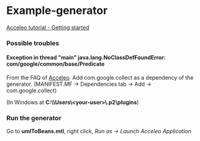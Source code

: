 # Example-generator

[Acceleo tutorial - Getting started](https://wiki.eclipse.org/Acceleo/Getting_Started)

### Possible troubles

#### Exception in thread "main" java.lang.NoClassDefFoundError: com/google/common/base/Predicate

From the FAQ of [Acceleo](https://wiki.eclipse.org/Acceleo/FAQ#Exception_in_thread_.22main.22_java.lang.NoClassDefFoundError:_com.2Fgoogle.2Fcommon.2Fbase.2FPredicate). Add com.google.collect as a dependency of the generator. (MANIFEST.MF -> Dependencies tab -> Add -> com.google.collect)

(In Windows at **C:\\\\Users\\\<your-user>\\\.p2\plugins**)

### Run the generator

Go to **umlToBeans.mtl**, right click, *Run as -> Launch Acceleo Application*

